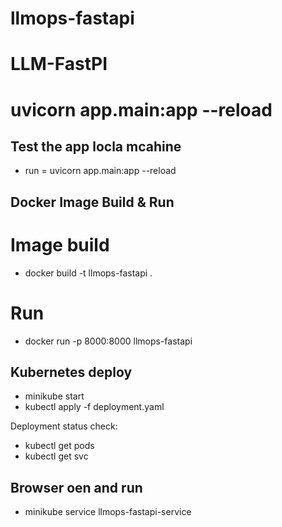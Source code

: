 # llmops-fastapi

# LLM-FastPI

# uvicorn app.main:app --reload

## Test the app locla mcahine 

- run =  uvicorn app.main:app --reload

## Docker Image Build & Run

# Image build 
- docker build -t llmops-fastapi .

# Run 
- docker run -p 8000:8000 llmops-fastapi

## Kubernetes  deploy

- minikube start
- kubectl apply -f deployment.yaml

Deployment status check:

- kubectl get pods
- kubectl get svc

## Browser oen and run
- minikube service llmops-fastapi-service
